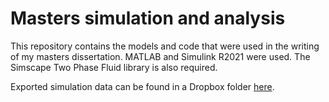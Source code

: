 # Masters simulation and analysis
This repository contains the models and code that were used in the writing of my masters dissertation. MATLAB and Simulink R2021 were used. The Simscape Two Phase Fluid library is also required.

Exported simulation data can be found in a Dropbox folder [here](https://www.dropbox.com/sh/wx9lmv2c9tqxfds/AACrDWiiv34Rszj1TqGTCRqMa?dl=0).